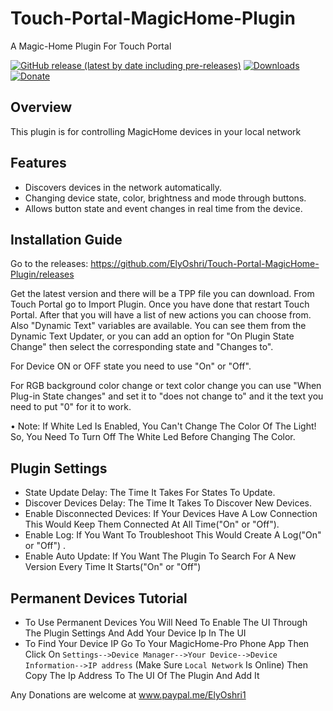 # Touch-Portal-MagicHome-Plugin
A Magic-Home Plugin For Touch Portal

[![GitHub release (latest by date including pre-releases)](https://img.shields.io/github/v/release/ElyOshri/Touch-Portal-MagicHome-Plugin?include_prereleases&label=Release)](https://github.com/ElyOshri/Touch-Portal-MagicHome-Plugin/releases/tag/v1.2.1)
[![Downloads](https://img.shields.io/github/downloads/ElyOshri/Touch-Portal-MagicHome-Plugin/total?label=Downloads)](https://github.com/ElyOshri/Touch-Portal-MagicHome-Plugin/releases)
[![Donate](https://img.shields.io/badge/Donate-PayPal-blue.svg)](https://www.paypal.me/ElyOshri1)

## Overview

This plugin is for controlling MagicHome devices in your local network

## Features

* Discovers devices in the network automatically.
* Changing device state, color, brightness and mode through buttons.
* Allows button state and event changes in real time from the device.

## Installation Guide

Go to the releases:
https://github.com/ElyOshri/Touch-Portal-MagicHome-Plugin/releases

Get the latest version and there will be a TPP file you can download. From Touch Portal go to Import Plugin. Once you have done that restart Touch Portal. After that you will have a list of new actions you can choose from. Also "Dynamic Text" variables are available. You can see them from the Dynamic Text Updater, or you can add an option for "On Plugin State Change" then select the corresponding state and "Changes to". 

For Device ON or OFF state you need to use "On" or "Off".

For RGB background color change or text color change you can use "When Plug-in State changes" and set it to "does not change to" and it the text you need to put "0" for it to work.

• Note: If White Led Is Enabled, You Can't Change The Color Of The Light! So, You Need To Turn Off The White Led Before Changing The Color.

## Plugin Settings
* State Update Delay: The Time It Takes For States To Update.
* Discover Devices Delay: The Time It Takes To Discover New Devices.
* Enable Disconnected Devices: If Your Devices Have A Low Connection This Would Keep Them Connected At All Time("On" or "Off").
* Enable Log: If You Want To Troubleshoot This Would Create A Log("On" or "Off") .
* Enable Auto Update: If You Want The Plugin To Search For A New Version Every Time It Starts("On" or "Off")

## Permanent Devices Tutorial
* To Use Permanent Devices You Will Need To Enable The UI Through The Plugin Settings And Add Your Device Ip In The UI
* To Find Your Device IP Go To Your MagicHome-Pro Phone App Then Click On `Settings-->Device Manager-->Your Device-->Device Information-->IP address` (Make Sure `Local Network` Is Online) Then Copy The Ip Address To The UI Of The Plugin And Add It




Any Donations are welcome at www.paypal.me/ElyOshri1 
